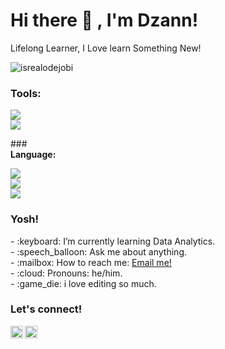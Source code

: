 # <summary><strong>Hi there :wave: , I'm Dzann!</strong></summary>
Lifelong Learner, I Love learn Something New!
<p align="left"> <img src="https://komarev.com/ghpvc/?username=goonesmile&label=Profile%20views&color=0e75b6&style=flat" alt="isrealodejobi" />
</p>

### <summary><strong>Tools:</strong></summary>
<p>
    <img src="https://img.shields.io/badge/Text%20Editor-Visual%20Studio%20Code-blue?&logo=visual%20studio%20code&logoColor=blue" /> </br>
    <img src="https://img.shields.io/badge/Database%20Designer-XAMPP-orange?&logo=xampp&logoColor=orange" />

</p>
### <summary><strong>Language:</strong></summary>
<p>
    <img src="https://img.shields.io/badge/Python-transparent?&logo=python&logoColor=3776AB&labelColor=3776AB" /> </br>
    <img src="https://img.shields.io/badge/PHP-transparent?&logo=php&logoColor=777BB4&labelColor=777BB4" /> </br>
    <img src="https://img.shields.io/badge/JavaScript-transparent?&logo=javascript&logoColor=F7DF1E&labelColor=F7DF1E" /> </br>

</p>

### <summary><strong>Yosh!</strong></summary>
<p>
    - :keyboard: I’m currently learning Data Analytics. </br>
    - :speech_balloon: Ask me about anything.</br>
    - :mailbox: How to reach me: <a href="mailto:muhammadgidzane@gmail.com">Email me!</a>  </br>
    - :cloud: Pronouns: he/him. </br>
    - :game_die: i love editing so much. </br>
<p>
 
### <summary><strong>Let's connect!</strong></summary>
<a href="https://discordapp.com/users/523105610900832257">
  <img align="left" alt="Dzann's Twitter" width="20px" src="https://simpleicons.now.sh/discord/495f7e" />
</a>
<a href="https://www.instagram.com/dzaeys/">
  <img align="left" alt="Dzann's Instagram" width="20px" src="https://simpleicons.now.sh/instagram/495f7e" />
</a>
<!-- <a href="https://yours.com/">
  <img align="left" alt="Goo's Blog" width="20px" src="https://simpleicons.now.sh/blogger/495f7e" />
</a> -->

<!--
**Dzann/Dzann** is a ✨ _special_ ✨ repository because its `README.md` (this file) appears on your GitHub profile.

Here are some ideas to get you started:

- 🔭 I’m currently working on ...
- 🌱 I’m currently learning ...
- 👯 I’m looking to collaborate on ...
- 🤔 I’m looking for help with ...
- 💬 Ask me about ...
- 📫 How to reach me: ...
- 😄 Pronouns: ...
- ⚡ Fun fact: ...
-->
